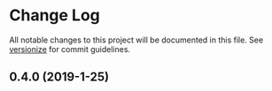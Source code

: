 # Change Log

All notable changes to this project will be documented in this file. See [versionize](https://github.com/saintedlama/versionize) for commit guidelines.

<a name="0.4.0"></a>
## 0.4.0 (2019-1-25)

